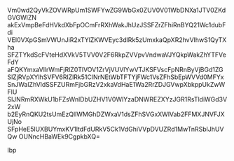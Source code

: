 Vm0wd2QyVkZOVWRpUm1SWFYwZG9WbGx0ZUV0V01WbDNXa1JTV0ZKdGVGWlZN
akExVmpBeFdHVkdXbFpOCmFrRXhWakJhUzJSSFZrZFhiRnBYQ21Wc1dubFdi
VEI0VXpGSmVWUnJiR2xTYlZKWVEyc3dlRk5zUmxkaQpXR2hvVlhwS1QyTXha
SFZTYkdScFVteHdXVkV5TVV0V2F6RkpZVVpvVndwaVJYQkpWakZhYTFVeFdY
aFQKYmxaVllrWmFjRlZ0TlVOV1ZrVjVUVlYwVTJKSFVscFpNRnByVjBGd1ZG
SlZjRVpXYlhSVFV6RlZlRk51ClNrNEtWbTFTYjFWc1VsZFhSbEpWVVd0MFYx
SnJWalZhVldSSFZURmFjbGRzV2xkaVdHaE1Wa2RrZDJGVwpXbkppUkZwWFlU
SlJNRmRXWkU1bFZsWnlDbUZHV1V0WlYzaDNWREZXYzJGR1RsTldiWGd3V2xW
b2EyRnQKU2tsUmEzQllWMGhDZWxaV1dsZFhSVGxXWlVab2FFMXJNVFJXUjNo
SFpHeE5lUXBUYmxKV1ltdFdURkV5Ck1VdGhiVVpDVUZRd1MwTnRSblJhUVQw
OUNncHBaWEk9CgpkbXQ=

lbp